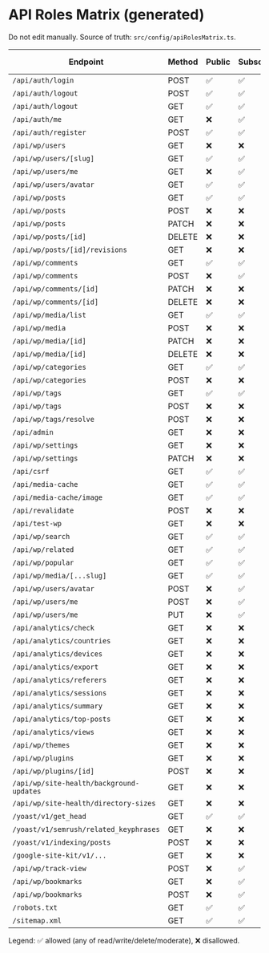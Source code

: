 <!-- markdownlint-disable MD036 -->
# API Roles Matrix (generated)

Do not edit manually. Source of truth: `src/config/apiRolesMatrix.ts`.

| Endpoint | Method | Public | Subscriber | Contributor | Author | Editor | SEO Editor | SEO Manager | Administrator |
| --- | --- | --- | --- | --- | --- | --- | --- | --- | --- |
| `/api/auth/login` | POST | ✅ | ✅ | ✅ | ✅ | ✅ | ✅ | ✅ | ✅ |
| `/api/auth/logout` | POST | ✅ | ✅ | ✅ | ✅ | ✅ | ✅ | ✅ | ✅ |
| `/api/auth/logout` | GET | ✅ | ✅ | ✅ | ✅ | ✅ | ✅ | ✅ | ✅ |
| `/api/auth/me` | GET | ❌ | ✅ | ✅ | ✅ | ✅ | ✅ | ✅ | ✅ |
| `/api/auth/register` | POST | ✅ | ✅ | ✅ | ✅ | ✅ | ✅ | ✅ | ✅ |
| `/api/wp/users` | GET | ❌ | ❌ | ❌ | ❌ | ❌ | ❌ | ❌ | ✅ |
| `/api/wp/users/[slug]` | GET | ✅ | ✅ | ✅ | ✅ | ✅ | ✅ | ✅ | ✅ |
| `/api/wp/users/me` | GET | ❌ | ✅ | ✅ | ✅ | ✅ | ✅ | ✅ | ✅ |
| `/api/wp/users/avatar` | GET | ✅ | ✅ | ✅ | ✅ | ✅ | ✅ | ✅ | ✅ |
| `/api/wp/posts` | GET | ✅ | ✅ | ✅ | ✅ | ✅ | ✅ | ✅ | ✅ |
| `/api/wp/posts` | POST | ❌ | ❌ | ✅ | ✅ | ✅ | ✅ | ✅ | ✅ |
| `/api/wp/posts` | PATCH | ❌ | ❌ | ❌ | ✅ | ✅ | ✅ | ✅ | ✅ |
| `/api/wp/posts/[id]` | DELETE | ❌ | ❌ | ❌ | ❌ | ❌ | ❌ | ❌ | ✅ |
| `/api/wp/posts/[id]/revisions` | GET | ❌ | ❌ | ❌ | ❌ | ✅ | ✅ | ✅ | ✅ |
| `/api/wp/comments` | GET | ✅ | ✅ | ✅ | ✅ | ✅ | ✅ | ✅ | ✅ |
| `/api/wp/comments` | POST | ❌ | ✅ | ✅ | ✅ | ✅ | ✅ | ✅ | ✅ |
| `/api/wp/comments/[id]` | PATCH | ❌ | ❌ | ❌ | ❌ | ✅ | ❌ | ❌ | ✅ |
| `/api/wp/comments/[id]` | DELETE | ❌ | ❌ | ❌ | ❌ | ❌ | ❌ | ❌ | ✅ |
| `/api/wp/media/list` | GET | ✅ | ✅ | ✅ | ✅ | ✅ | ✅ | ✅ | ✅ |
| `/api/wp/media` | POST | ❌ | ❌ | ❌ | ✅ | ✅ | ✅ | ✅ | ✅ |
| `/api/wp/media/[id]` | PATCH | ❌ | ❌ | ❌ | ✅ | ✅ | ✅ | ✅ | ✅ |
| `/api/wp/media/[id]` | DELETE | ❌ | ❌ | ❌ | ❌ | ❌ | ❌ | ❌ | ✅ |
| `/api/wp/categories` | GET | ✅ | ✅ | ✅ | ✅ | ✅ | ✅ | ✅ | ✅ |
| `/api/wp/categories` | POST | ❌ | ❌ | ✅ | ✅ | ✅ | ❌ | ❌ | ✅ |
| `/api/wp/tags` | GET | ✅ | ✅ | ✅ | ✅ | ✅ | ✅ | ✅ | ✅ |
| `/api/wp/tags` | POST | ❌ | ❌ | ✅ | ✅ | ✅ | ❌ | ❌ | ✅ |
| `/api/wp/tags/resolve` | POST | ❌ | ❌ | ✅ | ✅ | ✅ | ❌ | ❌ | ✅ |
| `/api/admin` | GET | ❌ | ❌ | ❌ | ❌ | ❌ | ❌ | ❌ | ✅ |
| `/api/wp/settings` | GET | ❌ | ❌ | ❌ | ❌ | ❌ | ❌ | ❌ | ✅ |
| `/api/wp/settings` | PATCH | ❌ | ❌ | ❌ | ❌ | ❌ | ❌ | ❌ | ✅ |
| `/api/csrf` | GET | ✅ | ✅ | ✅ | ✅ | ✅ | ✅ | ✅ | ✅ |
| `/api/media-cache` | GET | ✅ | ✅ | ✅ | ✅ | ✅ | ✅ | ✅ | ✅ |
| `/api/media-cache/image` | GET | ✅ | ✅ | ✅ | ✅ | ✅ | ✅ | ✅ | ✅ |
| `/api/revalidate` | POST | ❌ | ❌ | ❌ | ❌ | ❌ | ❌ | ❌ | ✅ |
| `/api/test-wp` | GET | ❌ | ❌ | ❌ | ❌ | ❌ | ❌ | ❌ | ✅ |
| `/api/wp/search` | GET | ✅ | ✅ | ✅ | ✅ | ✅ | ✅ | ✅ | ✅ |
| `/api/wp/related` | GET | ✅ | ✅ | ✅ | ✅ | ✅ | ✅ | ✅ | ✅ |
| `/api/wp/popular` | GET | ✅ | ✅ | ✅ | ✅ | ✅ | ✅ | ✅ | ✅ |
| `/api/wp/media/[...slug]` | GET | ✅ | ✅ | ✅ | ✅ | ✅ | ✅ | ✅ | ✅ |
| `/api/wp/users/avatar` | POST | ❌ | ✅ | ✅ | ✅ | ✅ | ✅ | ✅ | ✅ |
| `/api/wp/users/me` | POST | ❌ | ✅ | ✅ | ✅ | ✅ | ✅ | ✅ | ✅ |
| `/api/wp/users/me` | PUT | ❌ | ✅ | ✅ | ✅ | ✅ | ✅ | ✅ | ✅ |
| `/api/analytics/check` | GET | ❌ | ❌ | ❌ | ❌ | ✅ | ✅ | ✅ | ✅ |
| `/api/analytics/countries` | GET | ❌ | ❌ | ❌ | ❌ | ✅ | ✅ | ✅ | ✅ |
| `/api/analytics/devices` | GET | ❌ | ❌ | ❌ | ❌ | ✅ | ✅ | ✅ | ✅ |
| `/api/analytics/export` | GET | ❌ | ❌ | ❌ | ❌ | ✅ | ✅ | ✅ | ✅ |
| `/api/analytics/referers` | GET | ❌ | ❌ | ❌ | ❌ | ✅ | ✅ | ✅ | ✅ |
| `/api/analytics/sessions` | GET | ❌ | ❌ | ❌ | ❌ | ✅ | ✅ | ✅ | ✅ |
| `/api/analytics/summary` | GET | ❌ | ❌ | ❌ | ❌ | ✅ | ✅ | ✅ | ✅ |
| `/api/analytics/top-posts` | GET | ❌ | ❌ | ❌ | ❌ | ✅ | ✅ | ✅ | ✅ |
| `/api/analytics/views` | GET | ❌ | ❌ | ❌ | ❌ | ✅ | ✅ | ✅ | ✅ |
| `/api/wp/themes` | GET | ❌ | ❌ | ❌ | ❌ | ❌ | ❌ | ❌ | ✅ |
| `/api/wp/plugins` | GET | ❌ | ❌ | ❌ | ❌ | ❌ | ❌ | ❌ | ✅ |
| `/api/wp/plugins/[id]` | POST | ❌ | ❌ | ❌ | ❌ | ❌ | ❌ | ❌ | ✅ |
| `/api/wp/site-health/background-updates` | GET | ❌ | ❌ | ❌ | ❌ | ❌ | ❌ | ❌ | ✅ |
| `/api/wp/site-health/directory-sizes` | GET | ❌ | ❌ | ❌ | ❌ | ❌ | ❌ | ❌ | ✅ |
| `/yoast/v1/get_head` | GET | ✅ | ✅ | ✅ | ✅ | ✅ | ✅ | ✅ | ✅ |
| `/yoast/v1/semrush/related_keyphrases` | GET | ❌ | ❌ | ❌ | ❌ | ❌ | ✅ | ✅ | ✅ |
| `/yoast/v1/indexing/posts` | POST | ❌ | ❌ | ❌ | ❌ | ❌ | ❌ | ✅ | ✅ |
| `/google-site-kit/v1/...` | GET | ❌ | ❌ | ❌ | ❌ | ❌ | ❌ | ✅ | ✅ |
| `/api/wp/track-view` | POST | ❌ | ✅ | ✅ | ✅ | ✅ | ✅ | ✅ | ✅ |
| `/api/wp/bookmarks` | GET | ❌ | ✅ | ✅ | ✅ | ✅ | ✅ | ✅ | ✅ |
| `/api/wp/bookmarks` | POST | ❌ | ✅ | ✅ | ✅ | ✅ | ✅ | ✅ | ✅ |
| `/robots.txt` | GET | ✅ | ✅ | ✅ | ✅ | ✅ | ✅ | ✅ | ✅ |
| `/sitemap.xml` | GET | ✅ | ✅ | ✅ | ✅ | ✅ | ✅ | ✅ | ✅ |

Legend: ✅ allowed (any of read/write/delete/moderate), ❌ disallowed.
<!-- markdownlint-enable MD036 -->
